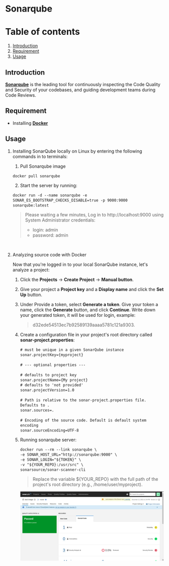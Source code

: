 # Sonarqube

# Table of contents
1. [Introduction](#what-is-sonarqube)
2. [Requirement](#requirement)
3. [Usage](#usage)

## Introduction
[**Sonarqube**](https://www.sonarqube.org/)  is the leading tool for continuously inspecting the Code Quality and Security of your codebases, and guiding development teams during Code Reviews. 

## Requirement
- Installing [**Docker**](https://www.docker.com/)

## Usage

1. Installing SonarQube locally on Linux by entering the following commands in to terminals:

    1. Pull Sonarqube image 
    ```
    docker pull sonarqube
    ```

    2. Start the server by running:
    ```
    docker run -d --name sonarqube -e SONAR_ES_BOOTSTRAP_CHECKS_DISABLE=true -p 9000:9000 sonarqube:latest
    ```

    >Please waiting a few minutes, Log in to http://localhost:9000 using System Administrator credentials:
    >- login: admin
    >- password: admin

    </br>

2. Analyzing source code with Docker

    Now that you're logged in to your local SonarQube instance, let's analyze a project:
    
    1. Click the **Projects** -> **Create Project** -> **Manual button**.
    2. Give your project a **Project key** and a **Display name** and click the **Set Up** button.
    3. Under Provide a token, select **Generate a token**. Give your token a name, click the **Generate** button, and click **Continue**. Write down your generated token, it will be used for login, example:
        >d32ede54513ec7b92589139aaaa5781c121a9303.

    4. Create a configuration file in your project's root directory called **sonar-project.properties**:
        ```
        # must be unique in a given SonarQube instance
        sonar.projectKey={myproject}

        # --- optional properties ---

        # defaults to project key
        sonar.projectName={My project}
        # defaults to 'not provided'
        sonar.projectVersion=1.0

        # Path is relative to the sonar-project.properties file. Defaults to .
        sonar.sources=.

        # Encoding of the source code. Default is default system encoding
        sonar.sourceEncoding=UTF-8
        ```

    5. Running sonarqube server:
        ```
        docker run --rm --link sonarqube \
        -e SONAR_HOST_URL="http://sonarqube:9000" \
        -e SONAR_LOGIN="${TOKEN}" \
        -v "${YOUR_REPO}:/usr/src" \
        sonarsource/sonar-scanner-cli
        ```

        >Replace the variable ${YOUR_REPO} with the full path of the project's root directory (e.g., /home/user/myproject).
    
        ![Analyse](assets/analyze.jpg)
